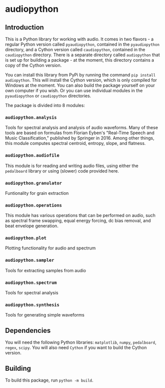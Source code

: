 # audiopython

## Introduction
This is a Python library for working with audio. It comes in two flavors - a regular Python version called `pyaudiopython`, contained in the `pyaudiopython` directory, and a Cython version called `caudiopython`, contained in the `caudiopython` directory. There is a separate directory called `audiopython` that is set up for building a package - at the moment, this directory contains a copy of the Cython version.

You can install this library from PyPi by running the command `pip install audiopython`. This will install the Cython version, which is only compiled for Windows at the moment. You can also build the package yourself on your own computer if you wish. Or you can use individual modules in the `pyaudiopython` or `caudiopython` directories.

The package is divided into 8 modules:

### `audiopython.analysis`
Tools for spectral analysis and analysis of audio waveforms. Many of these tools are based on formulas from Florian Eyben's "Real-Time Speech and Music Classification," published by Springer in 2016. Among other things, this module computes spectral centroid, entropy, slope, and flatness.

### `audiopython.audiofile`
This module is for reading and writing audio files, using either the `pedalboard` library or using (slower) code provided here.

### `audiopython.granulator`
Funtionality for grain extraction

### `audiopython.operations`
This module has various operations that can be performed on audio, such as spectral frame swapping, equal energy forcing, dc bias removal, and beat envelope generation.

### `audiopython.plot`
Plotting functionality for audio and spectrum

### `audiopython.sampler`
Tools for extracting samples from audio

### `audiopython.spectrum`
Tools for spectral analysis

### `audiopython.synthesis`
Tools for generating simple waveforms

## Dependencies
You will need the following Python libraries: `matplotlib`, `numpy`, `pedalboard`, `regex`, `scipy`. You will also need `Cython` if you want to build the Cython version.

## Building
To build this package, run `python -m build`.
